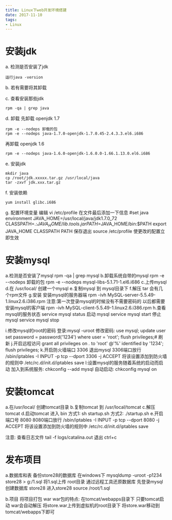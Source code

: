 ```yaml
---
title: Linux下web开发环境搭建
date: 2017-11-10
tags:
- Linux
---
```


# 安装jdk

a. 检测是否安装了jdk
```
运行java -version
```
b. 若有需要将其卸载

c. 查看安装那些jdk
```
rpm -qa | grep java
```
d. 卸载
先卸载 openjdk 1.7

```
rpm -e --nodeps 卸载的包
rpm -e --nodeps java-1.7.0-openjdk-1.7.0.45-2.4.3.3.el6.i686
```

再卸载 openjdk 1.6
```
rpm -e --nodeps java-1.6.0-openjdk-1.6.0.0-1.66.1.13.0.el6.i686
```

e. 安装jdk
```
mkdir java
cp /root/jdk.xxxxx.tar.gz /usr/local/java
tar -zxvf jdk.xxx.tar.gz
```

f. 安装依赖
```
yum install glibc.i686
```
g. 配置环境变量
	编辑  vi /etc/profile
	在文件最后添加一下信息
		#set java environment
		JAVA_HOME=/usr/local/java/jdk1.7.0_72
		CLASSPATH=.:$JAVA_HOME/lib.tools.jar
		PATH=$JAVA_HOME/bin:$PATH
		export JAVA_HOME CLASSPATH PATH
	保存退出
	source /etc/profile  使更改的配置立即生效

# 安装mysql

a.检测是否安装了mysql
	rpm  -qa | grep mysql
b.卸载系统自带的mysql
	rpm -e --nodeps 卸载的包
	rpm -e --nodeps mysql-libs-5.1.71-1.el6.i686
c.上传mysql
d.在 /usr/local/ 创建一个mysql
e.复制mysql 到 mysql目录下
f.解压 tar
	会有几个rpm文件
g.安装
	安装mysql的服务器端
		rpm -ivh MySQL-server-5.5.49-1.linux2.6.i386.rpm
		注意:第一次登录mysql的时候没有不需要密码的 以后都需要
	安装mysql的客户端
		rpm -ivh MySQL-client-5.5.49-1.linux2.6.i386.rpm
h.查看mysql的服务状态
	service mysql status
	启动 mysql
	service mysql start
	停止mysql
	service mysql stop

i.修改mysql的root的密码
	登录:mysql -uroot
	修改密码:
		use mysql;
		update user set password = password('1234') where user = 'root';
		flush privileges;# 刷新
j.开启远程访问
	grant all privileges on *.* to 'root' @'%' identified by '1234';
	flush privileges;
k.开启防火墙端口 3306 退出mysql
	3306端口放行
	/sbin/iptables -I INPUT -p tcp --dport 3306 -j ACCEPT
	将该设置添加到防火墙的规则中
	/etc/rc.d/init.d/iptables save
l:设置mysql的服务随着系统的启动而启动
	加入到系统服务:
	chkconfig --add mysql
	自动启动:
	chkconfig mysql on

# 安装tomcat

a.在/usr/local/		创建tomcat目录
b.复制tomcat 到 /usr/local/tomcat
c.解压tomcat
d.启动tomcat 进入 bin
	方式1:
		sh startup.sh
	方式2:
		./startup.sh
e.开启端口号 8080
	8080端口放行
	/sbin/iptables -I INPUT -p tcp --dport 8080 -j ACCEPT
	将该设置添加到防火墙的规则中
	/etc/rc.d/init.d/iptables save

注意:
	查看日志文件
		tail -f logs/catalina.out
	退出 ctrl+c

# 发布项目

a.数据库和表
	备份store28的数据库
	在windows下
		mysqldump -uroot -p1234 store28 > g:/1.sql
	将1.sql上传 root目录
	通过远程工具还原数据库
		先登录mysql
		创建数据库 store28
		进入store28
			source /root/1.sql

b.项目
	将项目打包 war
	war包的特点:
		在tomcat/webapps目录下 只要tomcat启动 war会自动解压
	将store.war上传到虚拟机的root目录下
	将store.war移动到tomcat/webapps下即可
